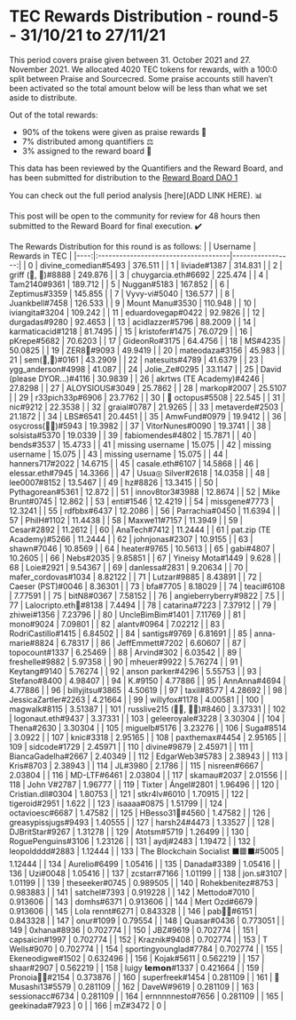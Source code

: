 
# TEC Rewards Distribution - round-5  - 31/10/21 to 27/11/21
This period covers praise given between 31. October 2021 and 27. November 2021. We allocated 4020 TEC tokens for rewards, with a 100:0 split between Praise and Sourcecred. Some praise accounts still haven’t been activated so the total amount below will be less than what we set aside to distribute.

Out of the total rewards:

* 90% of the tokens were given as praise rewards :pray:
* 7% distributed among quantifiers :balance_scale:
* 3% assigned to the reward board :memo:

This data has been reviewed by the Quantifiers and the Reward Board, and has been submitted for distribution to the [Reward Board DAO 1](https://xdai.aragon.blossom.software/#/rewardboardtec/)


You can check out the full period analysis [here](ADD LINK HERE). :bar_chart:

This post will be open to the community for review for 48 hours then submitted to the Reward Board for final execution. :heavy_check_mark:

The Rewards Distribution for this round is as follows:
|     | Username                             |   Rewards in TEC |
|----:|:-------------------------------------|-----------------:|
|   0 | divine_comedian#5493                 |       376.511    |
|   1 | liviade#1387                         |       314.831    |
|   2 | griff (💜, 💜)#8888                  |       249.876    |
|   3 | chuygarcia.eth#6692                  |       225.474    |
|   4 | Tam2140#9361                         |       189.712    |
|   5 | Nuggan#5183                          |       167.852    |
|   6 | Zeptimus#3359                        |       145.855    |
|   7 | Vyvy-vi#5040                         |       136.577    |
|   8 | Juankbell#7458                       |       126.533    |
|   9 | Mount Manu#3530                      |       110.948    |
|  10 | iviangita#3204                       |       109.242    |
|  11 | eduardovegap#0422                    |        92.9826   |
|  12 | durgadas#9280                        |        92.4653   |
|  13 | acidlazzer#5796                      |        88.2009   |
|  14 | karmaticacid#1218                    |        81.7495   |
|  15 | kristofer#1475                       |        76.0729   |
|  16 | pKrepe#5682                          |        70.6203   |
|  17 | GideonRo#3175                        |        64.4756   |
|  18 | MS#4235                              |        50.0825   |
|  19 | ZER8🧠#9093                          |        49.9419   |
|  20 | mateodaza#3156                       |        45.983    |
|  21 | sem(🌸,🐝)#0161                      |        43.2909   |
|  22 | natesuits#4789                       |        41.6379   |
|  23 | ygg_anderson#4998                    |        41.087    |
|  24 | Jolie_Ze#0295                        |        33.1147   |
|  25 | David (please DYOR...)#4116          |        30.9839   |
|  26 | akrtws (TE Academy)#4246             |        27.8298   |
|  27 | ALOYSIOUS#3049                       |        25.7862   |
|  28 | markop#2007                          |        25.5107   |
|  29 | r33pich33p#6906                      |        23.7762   |
|  30 | 🐙 octopus#5508                      |        22.545    |
|  31 | nic#9212                             |        22.3538   |
|  32 | graial#0787                          |        21.9265   |
|  33 | metaverde#2503                       |        21.1872   |
|  34 | LBS#6541                             |        20.4451   |
|  35 | AmwFund#0979                         |        19.9412   |
|  36 | osycross(🦎🦎)#5943                  |        19.3982   |
|  37 | VitorNunes#0090                      |        19.3741   |
|  38 | solsista#5370                        |        19.0339   |
|  39 | fabiomendes#4802                     |        15.7871   |
|  40 | bends#3537                           |        15.4733   |
|  41 | missing username                     |        15.075    |
|  42 | missing username                     |        15.075    |
|  43 | missing username                     |        15.075    |
|  44 | hanners717#2022                      |        14.6715   |
|  45 | casale.eth#6107                      |        14.5868   |
|  46 | elessar.eth#7945                     |        14.3366   |
|  47 | Usua◎ Silver#2618                    |        14.0358   |
|  48 | lee0007#8152                         |        13.5467   |
|  49 | hz#8826                              |        13.3415   |
|  50 | Pythagorean#5361                     |        12.872    |
|  51 | innov8tor3#3988                      |        12.8674   |
|  52 | Mike Brunt#0745                      |        12.862    |
|  53 | enti#1546                            |        12.4219   |
|  54 | missgene#7773                        |        12.3241   |
|  55 | rdfbbx#6437                          |        12.2086   |
|  56 | Parrachia#0450                       |        11.6394   |
|  57 | PhilH#1102                           |        11.4438   |
|  58 | Maxwe11#7157                         |        11.3949   |
|  59 | Cesar#2892                           |        11.2612   |
|  60 | AnaTech#7412                         |        11.2444   |
|  61 | pat.zip (TE Academy)#5266            |        11.2444   |
|  62 | johnjonas#2307                       |        10.9155   |
|  63 | shawn#7046                           |        10.8569   |
|  64 | heater#9765                          |        10.5613   |
|  65 | gabi#4807                            |        10.2605   |
|  66 | Nebs#2035                            |         9.85851  |
|  67 | Yineisy Mota#1449                    |         9.628    |
|  68 | Loie#2921                            |         9.54367  |
|  69 | danlessa#2831                        |         9.20634  |
|  70 | mafer_cordovas#1034                  |         8.82122  |
|  71 | Lutzar#9885                          |         8.43891  |
|  72 | Caeser (PST)#0046                    |         8.36301  |
|  73 | bfa#7705                             |         8.18029  |
|  74 | teaci#6108                           |         7.77591  |
|  75 | bitN8#0367                           |         7.58152  |
|  76 | angieberryberry#9822                 |         7.5      |
|  77 | Lalocripto.eth🏴#8138                |         7.4494   |
|  78 | catarina#7223                        |         7.37912  |
|  79 | zhiwei#1356                          |         7.23796  |
|  80 | UncleBimBim#1401                     |         7.11769  |
|  81 | mono#9024                            |         7.09801  |
|  82 | alantv#0964                          |         7.02212  |
|  83 | RodriCastillo#1415                   |         6.84502  |
|  84 | santigs#9769                         |         6.81691  |
|  85 | anna-marie#8824                      |         6.78317  |
|  86 | JeffEmmett#7202                      |         6.60607  |
|  87 | topocount#1337                       |         6.25469  |
|  88 | Arvind#302                           |         6.03542  |
|  89 | freshelle#9882                       |         5.97358  |
|  90 | mheuer#9922                          |         5.76274  |
|  91 | Keytang#9140                         |         5.76274  |
|  92 | anson parker#4296                    |         5.55753  |
|  93 | Stefano#8400                         |         4.98407  |
|  94 | K.#9150                              |         4.77886  |
|  95 | AnnAnna#4694                         |         4.77886  |
|  96 | billyjitsu#3865                      |         4.50619  |
|  97 | taxil#8577                           |         4.28692  |
|  98 | JessicaZartler#2263                  |         4.21664  |
|  99 | willyfox#1178                        |         4.00581  |
| 100 | magwalk#8115                         |         3.51387  |
| 101 | russlive215 (🧙🏾, 🧙🏾)#8460        |         3.37331  |
| 102 | logonaut.eth#9437                    |         3.37331  |
| 103 | geleeroyale#3228                     |         3.30304  |
| 104 | Thena#2630                           |         3.30304  |
| 105 | miguelb#5176                         |         3.23276  |
| 106 | Suga#8514                            |         3.0922   |
| 107 | knic#3318                            |         2.95165  |
| 108 | paxthemax#4454                       |         2.95165  |
| 109 | sidcode#1729                         |         2.45971  |
| 110 | divine#9879                          |         2.45971  |
| 111 | BiancaGadelha#2667                   |         2.40349  |
| 112 | EdgarWeb3#5783                       |         2.38943  |
| 113 | Kris#8703                            |         2.38943  |
| 114 | JL#3980                              |         2.1786   |
| 115 | nisreen#6667                         |         2.03804  |
| 116 | MD-LTF#6461                          |         2.03804  |
| 117 | skamau#2037                          |         2.01556  |
| 118 | John V#2787                          |         1.96777  |
| 119 | Tixter | Ángel#2801                  |         1.96496  |
| 120 | Cristian.dll#0304                    |         1.80753  |
| 121 | stkr4lv#6010                         |         1.70915  |
| 122 | tigeroid#2951                        |         1.622    |
| 123 | isaaaa#0875                          |         1.51799  |
| 124 | octavioesc#6687                      |         1.47582  |
| 125 | HBesso31🐙#4560                      |         1.47582  |
| 126 | greasypissjugs#9493                  |         1.40555  |
| 127 | harsh24#4473                         |         1.33527  |
| 128 | DJBritStar#9267                      |         1.31278  |
| 129 | Atotsm#5719                          |         1.26499  |
| 130 | RoguePenguins#3106                   |         1.23126  |
| 131 | aydj#2483                            |         1.19472  |
| 132 | leopoldddd#2883                      |         1.12444  |
| 133 | The Blockchain Socialist ⬛🟥⬛#5005 |         1.12444  |
| 134 | Aurelio#6499                         |         1.05416  |
| 135 | Danada#3389                          |         1.05416  |
| 136 | Uzi#0048                             |         1.05416  |
| 137 | zcstarr#7166                         |         1.01199  |
| 138 | jon.s#3107                           |         1.01199  |
| 139 | theseeker#0745                       |         0.989505 |
| 140 | Rohekbenitez#8753                    |         0.983883 |
| 141 | satchel#7393                         |         0.919228 |
| 142 | Mettodo#7010                         |         0.913606 |
| 143 | domhs#6371                           |         0.913606 |
| 144 | Mert Ozd#6679                        |         0.913606 |
| 145 | Lola rennt#6271                      |         0.843328 |
| 146 | pab🐝🐙#6151                         |         0.843328 |
| 147 | onur#1099                            |         0.79554  |
| 148 | Quasar#0436                          |         0.773051 |
| 149 | 0xhana#8936                          |         0.702774 |
| 150 | JBZ#9619                             |         0.702774 |
| 151 | capsaicin#1997                       |         0.702774 |
| 152 | Kraznik#9408                         |         0.702774 |
| 153 | T Wells#9070                         |         0.702774 |
| 154 | sportingyounglad#7784                |         0.702774 |
| 155 | Ekeneodigwe#1502                     |         0.632496 |
| 156 | Kojak#5611                           |         0.562219 |
| 157 | shaar#2907                           |         0.562219 |
| 158 | luigy 𝗹𝗲𝗺𝗼𝗻#1337                     |         0.421664 |
| 159 | Pronoia🐙🦘#2154                     |         0.373876 |
| 160 | superfreek#1454                      |         0.281109 |
| 161 | 🐙Musashi13#5579                     |         0.281109 |
| 162 | DaveW#9619                           |         0.281109 |
| 163 | sessionacc#6734                      |         0.281109 |
| 164 | ernnnnnesto#7656                     |         0.281109 |
| 165 | geekinada#7923                       |         0        |
| 166 | mZ#3472                              |         0        |